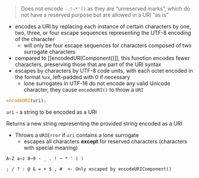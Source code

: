 > Does not encode `-.!~*'()` as they are “unreserved marks”, which do not have a reserved purpose but are allowed in a URI “as is”

- encodes a URI by replacing each instance of certain characters by one, two, three, or four escape sequences representing the UTF-8 encoding of the character
  - will only be four escape sequences for characters composed of two surrogate characters
- compared to [[encodedURIComponent()]], this function encodes fewer characters, preserving those that are part of the URI syntax
- escapes by characters by UTF-8 code units, with each octet encoded in the format `%xx`, left-padded with 0 if necessary
  - lone surrogates in UTF-16 do not encode any valid Unicode character, they cause `encodeURI()` to throw a `URI`

```js
encodeURI(uri);
```

`uri` - a string to be encoded as a URI

Returns a new string representing the provided string encoded as a URI

- Throws a `URIError` if `uri` contains a lone surrogate
  - escapes all characters **except** for reserved characters (characters with special meaning)

```text
A–Z a–z 0–9 - _ . ! ~ * ' ( )

; / ? : @ & = + $ , #  <- Only escaped by encodeURIComponent()
```

